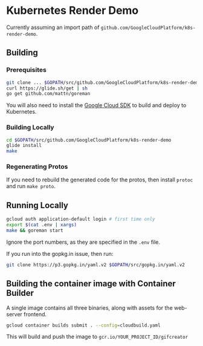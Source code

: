 # Kubernetes Render Demo

Currently assuming an import path of `github.com/GoogleCloudPlatform/k8s-render-demo`.

## Building

### Prerequisites

```bash
git clone ... $GOPATH/src/github.com/GoogleCloudPlatform/k8s-render-demo
curl https://glide.sh/get | sh
go get github.com/mattn/goreman
```

You will also need to install the [Google Cloud SDK](https://cloud.google.com/sdk/downloads) to build
and deploy to Kubernetes.

### Building Locally

```bash
cd $GOPATH/src/github.com/GoogleCloudPlatform/k8s-render-demo
glide install
make
```

### Regenerating Protos

If you need to rebuild the generated code for the protos, then install `protoc` and run `make proto`.

## Running Locally

```bash
gcloud auth application-default login # first time only
export $(cat .env | xargs)
make && goreman start
```

Ignore the port numbers, as they are specified in the `.env` file.

If you run into the gopkg.in issue, then run:

```bash
git clone https://p3.gopkg.in/yaml.v2 $GOPATH/src/gopkg.in/yaml.v2
```

## Building the container image with Container Builder

A single image contains all three binaries, along with assets for the web-server
frontend.

```bash
gcloud container builds submit . --config=cloudbuild.yaml
```

This will build and push the image to `gcr.io/YOUR_PROJECT_ID/gifcreator`
